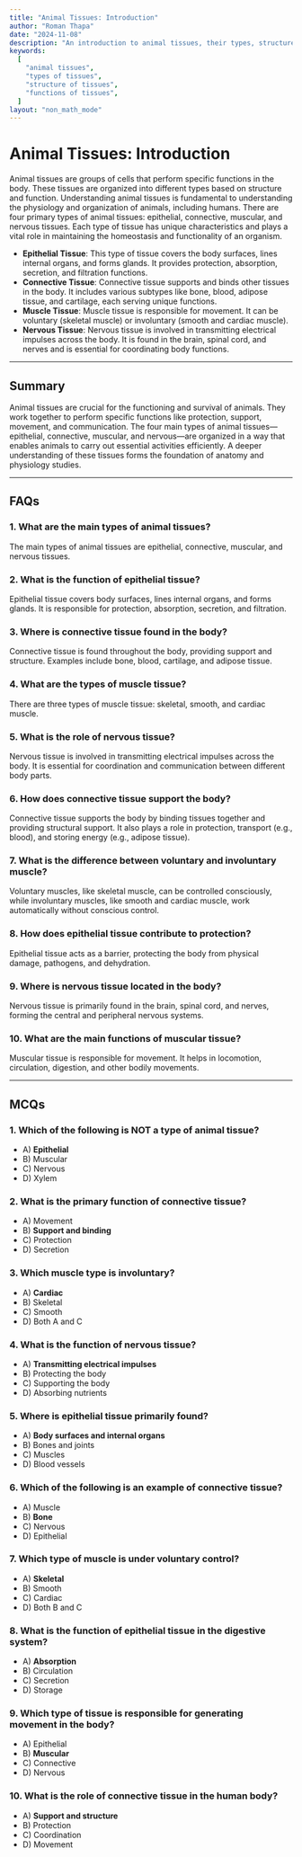 ```yaml
---
title: "Animal Tissues: Introduction"
author: "Roman Thapa"
date: "2024-11-08"
description: "An introduction to animal tissues, their types, structure, and functions."
keywords:
  [
    "animal tissues",
    "types of tissues",
    "structure of tissues",
    "functions of tissues",
  ]
layout: "non_math_mode"
---
```


# Animal Tissues: Introduction

Animal tissues are groups of cells that perform specific functions in the body. These tissues are organized into different types based on structure and function. Understanding animal tissues is fundamental to understanding the physiology and organization of animals, including humans. There are four primary types of animal tissues: epithelial, connective, muscular, and nervous tissues. Each type of tissue has unique characteristics and plays a vital role in maintaining the homeostasis and functionality of an organism.

- **Epithelial Tissue**: This type of tissue covers the body surfaces, lines internal organs, and forms glands. It provides protection, absorption, secretion, and filtration functions.
- **Connective Tissue**: Connective tissue supports and binds other tissues in the body. It includes various subtypes like bone, blood, adipose tissue, and cartilage, each serving unique functions.
- **Muscle Tissue**: Muscle tissue is responsible for movement. It can be voluntary (skeletal muscle) or involuntary (smooth and cardiac muscle).
- **Nervous Tissue**: Nervous tissue is involved in transmitting electrical impulses across the body. It is found in the brain, spinal cord, and nerves and is essential for coordinating body functions.

---

## Summary

Animal tissues are crucial for the functioning and survival of animals. They work together to perform specific functions like protection, support, movement, and communication. The four main types of animal tissues—epithelial, connective, muscular, and nervous—are organized in a way that enables animals to carry out essential activities efficiently. A deeper understanding of these tissues forms the foundation of anatomy and physiology studies.

---

## FAQs

### 1. What are the main types of animal tissues?

The main types of animal tissues are epithelial, connective, muscular, and nervous tissues.

### 2. What is the function of epithelial tissue?

Epithelial tissue covers body surfaces, lines internal organs, and forms glands. It is responsible for protection, absorption, secretion, and filtration.

### 3. Where is connective tissue found in the body?

Connective tissue is found throughout the body, providing support and structure. Examples include bone, blood, cartilage, and adipose tissue.

### 4. What are the types of muscle tissue?

There are three types of muscle tissue: skeletal, smooth, and cardiac muscle.

### 5. What is the role of nervous tissue?

Nervous tissue is involved in transmitting electrical impulses across the body. It is essential for coordination and communication between different body parts.

### 6. How does connective tissue support the body?

Connective tissue supports the body by binding tissues together and providing structural support. It also plays a role in protection, transport (e.g., blood), and storing energy (e.g., adipose tissue).

### 7. What is the difference between voluntary and involuntary muscle?

Voluntary muscles, like skeletal muscle, can be controlled consciously, while involuntary muscles, like smooth and cardiac muscle, work automatically without conscious control.

### 8. How does epithelial tissue contribute to protection?

Epithelial tissue acts as a barrier, protecting the body from physical damage, pathogens, and dehydration.

### 9. Where is nervous tissue located in the body?

Nervous tissue is primarily found in the brain, spinal cord, and nerves, forming the central and peripheral nervous systems.

### 10. What are the main functions of muscular tissue?

Muscular tissue is responsible for movement. It helps in locomotion, circulation, digestion, and other bodily movements.

---

## MCQs

### 1. Which of the following is NOT a type of animal tissue?

- A) **Epithelial**
- B) Muscular
- C) Nervous
- D) Xylem

### 2. What is the primary function of connective tissue?

- A) Movement
- B) **Support and binding**
- C) Protection
- D) Secretion

### 3. Which muscle type is involuntary?

- A) **Cardiac**
- B) Skeletal
- C) Smooth
- D) Both A and C

### 4. What is the function of nervous tissue?

- A) **Transmitting electrical impulses**
- B) Protecting the body
- C) Supporting the body
- D) Absorbing nutrients

### 5. Where is epithelial tissue primarily found?

- A) **Body surfaces and internal organs**
- B) Bones and joints
- C) Muscles
- D) Blood vessels

### 6. Which of the following is an example of connective tissue?

- A) Muscle
- B) **Bone**
- C) Nervous
- D) Epithelial

### 7. Which type of muscle is under voluntary control?

- A) **Skeletal**
- B) Smooth
- C) Cardiac
- D) Both B and C

### 8. What is the function of epithelial tissue in the digestive system?

- A) **Absorption**
- B) Circulation
- C) Secretion
- D) Storage

### 9. Which type of tissue is responsible for generating movement in the body?

- A) Epithelial
- B) **Muscular**
- C) Connective
- D) Nervous

### 10. What is the role of connective tissue in the human body?

- A) **Support and structure**
- B) Protection
- C) Coordination
- D) Movement
